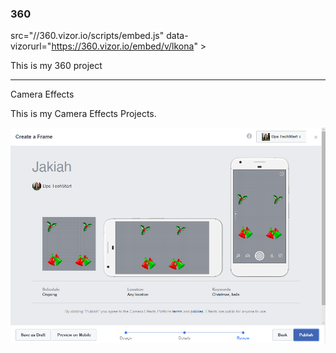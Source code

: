 ### 360

src="//360.vizor.io/scripts/embed.js" data-vizorurl="https://360.vizor.io/embed/v/lkona" ></script>

This is my 360 project

***

Camera Effects

This is my Camera Effects Projects.

![Capture](https://github.com/Jakiah/Jakiah.github.io/blob/master/Capture.PNG?raw=true "Optional Title")
